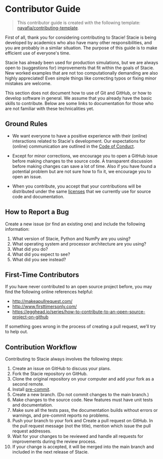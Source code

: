 # Contributor Guide

> This contributor guide is created with the following template:
> [nayafia/contributing-template](https://github.com/nayafia/contributing-template).

First of all, thank you for considering contributing to Stacie!
Stacie is being developed by academics who also have many other responsibilities,
and you are probably in a similar situation.
The purpose of this guide is to make efficient use of everyone's time.

Stacie has already been used for production simulations,
but we are always open to (suggestions for) improvements that fit within the goals of Stacie.
New worked examples that are not too computationally demanding are also highly appreciated!
Even simple things like correcting typos or fixing minor mistakes are welcome.

This section does not document how to use of Git and GitHub, or how to develop software in general.
We assume that you already have the basic skills to contribute.
Below are some links to documentation for those who are not familiar with these technicalities yet.

## Ground Rules

- We want everyone to have a positive experience with their (online) interactions related to
  Stacie's development.
  Our expectations for (online) communication are outlined in
  the [Code of Conduct](../code_of_conduct.md).

- Except for minor corrections, we encourage you to open a GitHub issue
  before making changes to the source code.
  A transparent discussion before making changes can save a lot of time.
  Also if you have found a potential problem but are not sure how to fix it,
  we encourage you to open an issue.

- When you contribute,
  you accept that your contributions will be distributed under the same
  [licenses](../getting_started/licenses.md) that
  we currently use for source code and documentation.

## How to Report a Bug

Create a new issue (or find an existing one) and include the following information:

1. What version of Stacie, Python and NumPy are you using?
2. What operating system and processor architecture are you using?
3. What did you do?
4. What did you expect to see?
5. What did you see instead?

## First-Time Contributors

If you have never contributed to an open source project before,
you may find the following online references helpful:

- <http://makeapullrequest.com/>
- <http://www.firsttimersonly.com/>
- <https://egghead.io/series/how-to-contribute-to-an-open-source-project-on-github>

If something goes wrong in the process of creating a pull request, we'll try to help out.

## Contribution Workflow

Contributing to Stacie always involves the following steps:

1. Create an issue on GitHub to discuss your plans.
1. Fork the Stacie repository on GitHub.
1. Clone the original repository on your computer and add your fork as a second remote.
1. Install [pre-commit](https://pre-commit.com/).
1. Create a new branch. (Do not commit changes to the main branch.)
1. Make changes to the source code. New features must have unit tests and documentation.
1. Make sure all the tests pass, the documentation builds without errors or warnings,
   and pre-commit reports no problems.
1. Push your branch to your fork and Create a pull request on GitHub.
   In the pull request message (not the title), mention which issue the pull request addresses.
1. Wait for your changes to be reviewed
   and handle all requests for improvements during the review process.
1. If your change is accepted,
   it will be merged into the main branch and included in the next release of Stacie.

